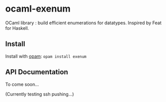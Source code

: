 # ocaml-exenum

OCaml library : build efficient enumerations for datatypes. Inspired by Feat for Haskell.

## Install

Install with [opam](https://opam.ocaml.org/): `opam install exenum`


## API Documentation

To come soon...

(Currently testing ssh pushing...)



